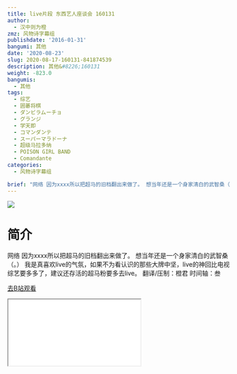 ```yaml
---
title: live片段 东西艺人座谈会 160131
author:
  - 汉中则为橙
zmz: 风物诗字幕组
publishdate: '2016-01-31'
bangumi: 其他
date: '2020-08-23'
slug: 2020-08-17-160131-841874539
description: 其他&#8226;160131
weight: -823.0
bangumis:
  - 其他
tags:
  - 综艺
  - 囲碁将棋
  - ダンビラムーチョ
  - グランジ
  - 学天即
  - コマンダンテ
  - スーパーマラドーナ
  - 超级马拉多纳
  - POISON GIRL BAND
  - Comandante
categories:
  - 风物诗字幕组

brief: "网络 因为xxxx所以把超马的旧档翻出来做了。 想当年还是一个身家清白的武智桑（。） 我是真喜欢live的气氛，如果不为看认识的那些大牌中坚，live的神回比电视综艺要多多了，建议还存活的超马粉要多去live。 翻译/压制：橙君 时间轴：叁"
---
```

![](https://raw.githubusercontent.com/tcgriffith/owaraisite/master/static/tmpimg/f13a5c412d050d3d71b0a7ff6353e69906952de1.jpg.480.jpg)
# 简介  
网络
因为xxxx所以把超马的旧档翻出来做了。
想当年还是一个身家清白的武智桑（。）
我是真喜欢live的气氛，如果不为看认识的那些大牌中坚，live的神回比电视综艺要多多了，建议还存活的超马粉要多去live。
翻译/压制：橙君 时间轴：叁  

[去B站观看](https://www.bilibili.com/video/av841874539/)
<div class ="resp-container"><iframe class="testiframe" src="//player.bilibili.com/player.html?aid=841874539"", scrolling="no", allowfullscreen="true" > </iframe></div> 
